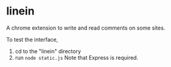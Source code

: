 # linein
A chrome extension to write and read comments on some sites.

To test the interface,
1. cd to the "linein" directory
2. run `node static.js`
Note that Express is required.
